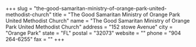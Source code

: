 +++
slug = "the-good-samaritan-ministry-of-orange-park-united-methodist-church"
title = "The Good Samaritan Ministry of Orange Park United Methodist Church"
name = "The Good Samaritan Ministry of Orange Park United Methodist Church"
address = "152 stowe Avenue"
city = "Orange Park"
state = "FL"
postal = "32073"
website = ""
phone = "904 264-6255"
fax = ""
+++
